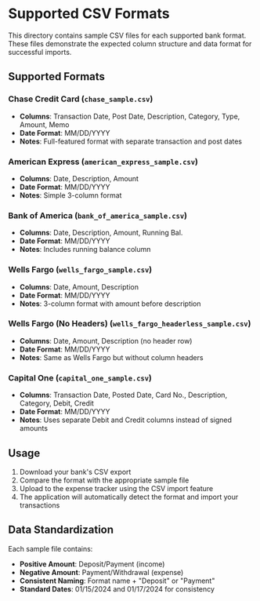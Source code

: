 # Supported CSV Formats

This directory contains sample CSV files for each supported bank format. These files demonstrate the expected column structure and data format for successful imports.

## Supported Formats

### Chase Credit Card (`chase_sample.csv`)
- **Columns**: Transaction Date, Post Date, Description, Category, Type, Amount, Memo
- **Date Format**: MM/DD/YYYY
- **Notes**: Full-featured format with separate transaction and post dates

### American Express (`american_express_sample.csv`)
- **Columns**: Date, Description, Amount
- **Date Format**: MM/DD/YYYY
- **Notes**: Simple 3-column format

### Bank of America (`bank_of_america_sample.csv`)
- **Columns**: Date, Description, Amount, Running Bal.
- **Date Format**: MM/DD/YYYY
- **Notes**: Includes running balance column

### Wells Fargo (`wells_fargo_sample.csv`)
- **Columns**: Date, Amount, Description
- **Date Format**: MM/DD/YYYY
- **Notes**: 3-column format with amount before description

### Wells Fargo (No Headers) (`wells_fargo_headerless_sample.csv`)
- **Columns**: Date, Amount, Description (no header row)
- **Date Format**: MM/DD/YYYY
- **Notes**: Same as Wells Fargo but without column headers

### Capital One (`capital_one_sample.csv`)
- **Columns**: Transaction Date, Posted Date, Card No., Description, Category, Debit, Credit
- **Date Format**: MM/DD/YYYY
- **Notes**: Uses separate Debit and Credit columns instead of signed amounts

## Usage

1. Download your bank's CSV export
2. Compare the format with the appropriate sample file
3. Upload to the expense tracker using the CSV import feature
4. The application will automatically detect the format and import your transactions

## Data Standardization

Each sample file contains:
- **Positive Amount**: Deposit/Payment (income)
- **Negative Amount**: Payment/Withdrawal (expense)
- **Consistent Naming**: Format name + "Deposit" or "Payment"
- **Standard Dates**: 01/15/2024 and 01/17/2024 for consistency